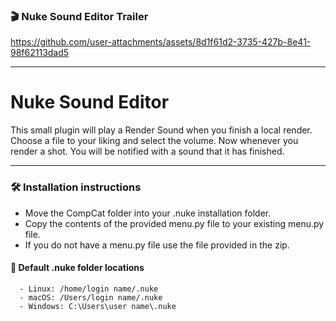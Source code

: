 ### :clapper: Nuke Sound Editor Trailer


https://github.com/user-attachments/assets/8d1f61d2-3735-427b-8e41-98f62113dad5

---
# Nuke Sound Editor

This small plugin will play a Render Sound when you finish a local render.
Choose a file to your liking and select the volume. 
Now whenever you render a shot. You will be notified with a sound that it has finished.

---
### :hammer_and_wrench: Installation instructions

- Move the CompCat folder into your .nuke installation folder.
- Copy the contents of the provided menu.py file to your existing menu.py file. 
- If you do not have a menu.py file use the file provided in the zip.

#### :file_folder: Default .nuke folder locations

      - Linux: /home/login name/.nuke
      - macOS: /Users/login name/.nuke
      - Windows: C:\Users\user name\.nuke
